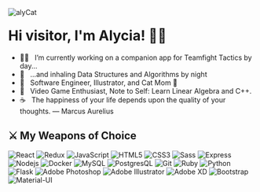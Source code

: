 <img align="left" alt="alyCat" src="https://i.gyazo.com/94870b58b734d73ca6a394eb26fde0d2.png"  />

<h1>Hi visitor, I'm Alycia! 👋🏻</h1>

- 👧🏻 &nbsp; I’m currently working on a companion app for Teamfight Tactics by day...
- 🌙 &nbsp; ...and inhaling Data Structures and Algorithms by night
- 💼 &nbsp; Software Engineer, Illustrator, and Cat Mom 💖
- 👾 &nbsp; Video Game Enthusiast, Note to Self: Learn Linear Algebra and C++.
- ☕ &nbsp; The happiness of your life depends upon the quality of your thoughts. ― Marcus Aurelius

<h2>⚔️ My Weapons of Choice</h2>

![React](https://img.shields.io/badge/-React-black?style=flat&logo=react)
![Redux](https://img.shields.io/badge/-Redux-lightblue?style=flat&logo=redux)
![JavaScript](https://img.shields.io/badge/-JavaScript-black?style=flat&logo=javascript)
![HTML5](https://img.shields.io/badge/-HTML5-E34F26?style=flat&logo=html5&logoColor=white)
![CSS3](https://img.shields.io/badge/-CSS3-1572B6?style=flat&logo=css3)
![Sass](https://img.shields.io/badge/-Sass-black?style=flat&logo=sass)
![Express](https://img.shields.io/badge/-Express-blue?style=flat&logo=express)
![Nodejs](https://img.shields.io/badge/-Nodejs-green?style=flat&logo=Node.js)
![Docker](https://img.shields.io/badge/-Docker-black?style=flat&logo=docker)
![MySQL](https://img.shields.io/badge/-MySQL-black?style=flat&logo=mysql)
![PostgresQL](https://img.shields.io/badge/-PostgreSQL-blue?style=flat&logo=postgresql)
![Git](https://img.shields.io/badge/-Git-black?style=flat&logo=git)
![Ruby](https://img.shields.io/badge/-Ruby-darkred?style=flat&logo=ruby)
![Python](https://img.shields.io/badge/-Python-lightyellow?style=flat&logo=python&logoColor=blue)
![Flask](https://img.shields.io/badge/-Flask-grey?style=flat&logo=flask)
![Adobe Photoshop](https://img.shields.io/badge/-Photoshop-darkblue?style=flat&logo=adobe)
![Adobe Illustrator](https://img.shields.io/badge/-Illustrator-goldenrod?style=flat&logo=adobe)
![Adobe XD](https://img.shields.io/badge/-Adobe%20XD-magenta?style=flat&logo=adobe)
![Bootstrap](https://img.shields.io/badge/-Bootstrap-7952B3?style=flat&logo=bootstrap&logoColor=white)
![Material-UI](https://img.shields.io/badge/-MaterialUI-0081CB?style=flat&logo=Material-UI&logoColor=white)
